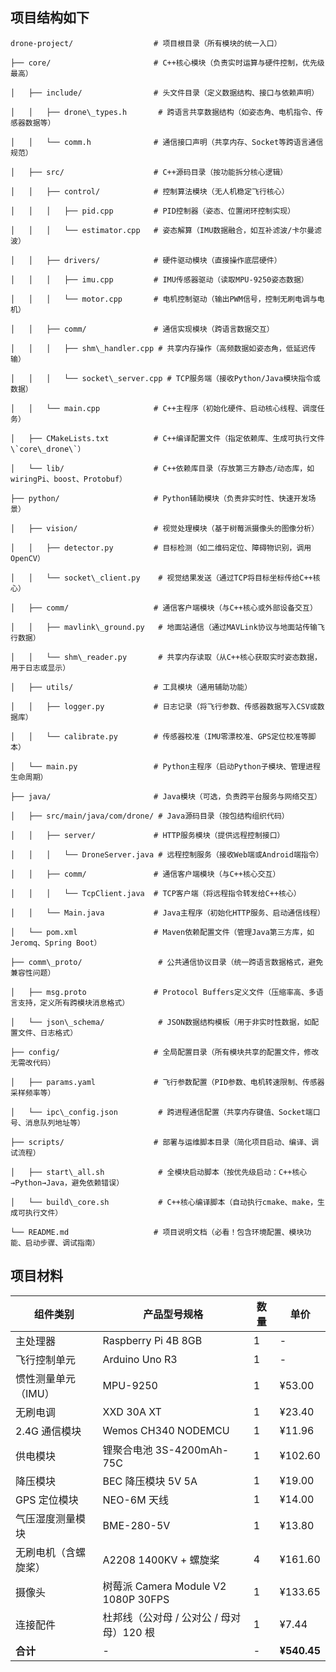 ## 项目结构如下
```
drone-project/                  # 项目根目录（所有模块的统一入口）

├── core/                       # C++核心模块（负责实时运算与硬件控制，优先级最高）

│   ├── include/                # 头文件目录（定义数据结构、接口与依赖声明）

│   │   ├── drone\_types.h       # 跨语言共享数据结构（如姿态角、电机指令、传感器数据等）

│   │   └── comm.h              # 通信接口声明（共享内存、Socket等跨语言通信规范）

│   ├── src/                    # C++源码目录（按功能拆分核心逻辑）

│   │   ├── control/            # 控制算法模块（无人机稳定飞行核心）

│   │   │   ├── pid.cpp         # PID控制器（姿态、位置闭环控制实现）

│   │   │   └── estimator.cpp   # 姿态解算（IMU数据融合，如互补滤波/卡尔曼滤波）

│   │   ├── drivers/            # 硬件驱动模块（直接操作底层硬件）

│   │   │   ├── imu.cpp         # IMU传感器驱动（读取MPU-9250姿态数据）

│   │   │   └── motor.cpp       # 电机控制驱动（输出PWM信号，控制无刷电调与电机）

│   │   ├── comm/               # 通信实现模块（跨语言数据交互）

│   │   │   ├── shm\_handler.cpp # 共享内存操作（高频数据如姿态角，低延迟传输）

│   │   │   └── socket\_server.cpp # TCP服务端（接收Python/Java模块指令或数据）

│   │   └── main.cpp            # C++主程序（初始化硬件、启动核心线程、调度任务）

│   ├── CMakeLists.txt          # C++编译配置文件（指定依赖库、生成可执行文件\`core\_drone\`）

│   └── lib/                    # C++依赖库目录（存放第三方静态/动态库，如wiringPi、boost、Protobuf）

├── python/                     # Python辅助模块（负责非实时性、快速开发场景）

│   ├── vision/                 # 视觉处理模块（基于树莓派摄像头的图像分析）

│   │   ├── detector.py         # 目标检测（如二维码定位、障碍物识别，调用OpenCV）

│   │   └── socket\_client.py    # 视觉结果发送（通过TCP将目标坐标传给C++核心）

│   ├── comm/                   # 通信客户端模块（与C++核心或外部设备交互）

│   │   ├── mavlink\_ground.py   # 地面站通信（通过MAVLink协议与地面站传输飞行数据）

│   │   └── shm\_reader.py       # 共享内存读取（从C++核心获取实时姿态数据，用于日志或显示）

│   ├── utils/                  # 工具模块（通用辅助功能）

│   │   ├── logger.py           # 日志记录（将飞行参数、传感器数据写入CSV或数据库）

│   │   └── calibrate.py        # 传感器校准（IMU零漂校准、GPS定位校准等脚本）

│   └── main.py                 # Python主程序（启动Python子模块、管理进程生命周期）

├── java/                       # Java模块（可选，负责跨平台服务与网络交互）

│   ├── src/main/java/com/drone/ # Java源码目录（按包结构组织代码）

│   │   ├── server/             # HTTP服务模块（提供远程控制接口）

│   │   │   └── DroneServer.java # 远程控制服务（接收Web端或Android端指令）

│   │   ├── comm/               # 通信客户端模块（与C++核心交互）

│   │   │   └── TcpClient.java  # TCP客户端（将远程指令转发给C++核心）

│   │   └── Main.java           # Java主程序（初始化HTTP服务、启动通信线程）

│   └── pom.xml                 # Maven依赖配置文件（管理Java第三方库，如Jeromq、Spring Boot）

├── comm\_proto/                 # 公共通信协议目录（统一跨语言数据格式，避免兼容性问题）

│   ├── msg.proto               # Protocol Buffers定义文件（压缩率高、多语言支持，定义所有跨模块消息格式）

│   └── json\_schema/            # JSON数据结构模板（用于非实时性数据，如配置文件、日志格式）

├── config/                     # 全局配置目录（所有模块共享的配置文件，修改无需改代码）

│   ├── params.yaml             # 飞行参数配置（PID参数、电机转速限制、传感器采样频率等）

│   └── ipc\_config.json         # 跨进程通信配置（共享内存键值、Socket端口号、消息队列地址等）

├── scripts/                    # 部署与运维脚本目录（简化项目启动、编译、调试流程）

│   ├── start\_all.sh            # 全模块启动脚本（按优先级启动：C++核心→Python→Java，避免依赖错误）

│   └── build\_core.sh           # C++核心编译脚本（自动执行cmake、make，生成可执行文件）

└── README.md                   # 项目说明文档（必看！包含环境配置、模块功能、启动步骤、调试指南）
```
## 项目材料
| 组件类别        | 产品型号规格                           | 数量 | 单价          |
| ----------- | -------------------------------- | -- | ----------- |
| 主处理器        | Raspberry Pi 4B 8GB              | 1  | -           |
| 飞行控制单元      | Arduino Uno R3                   | 1  | -           |
| 惯性测量单元（IMU） | MPU-9250                         | 1  | ¥53.00      |
| 无刷电调        | XXD 30A XT                       | 1  | ¥23.40      |
| 2.4G 通信模块   | Wemos CH340 NODEMCU              | 1  | ¥11.96      |
| 供电模块        | 锂聚合电池 3S-4200mAh-75C             | 1  | ¥102.60     |
| 降压模块        | BEC 降压模块 5V 5A                   | 1  | ¥19.00      |
| GPS 定位模块    | NEO-6M 天线                        | 1  | ¥14.00      |
| 气压湿度测量模块    | BME-280-5V                       | 1  | ¥13.80      |
| 无刷电机（含螺旋桨）  | A2208 1400KV + 螺旋桨               | 4  | ¥161.60     |
| 摄像头         | 树莓派 Camera Module V2 1080P 30FPS | 1  | ¥133.65     |
| 连接配件        | 杜邦线（公对母 / 公对公 / 母对母）120 根        | 1  | ¥7.44       |
| **合计**      | -                                | -  | **¥540.45** |
